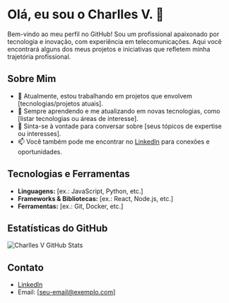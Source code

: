 # Olá, eu sou o Charlles V. 👋

Bem-vindo ao meu perfil no GitHub! Sou um profissional apaixonado por tecnologia e inovação, com experiência em telecomunicações. Aqui você encontrará alguns dos meus projetos e iniciativas que refletem minha trajetória profissional.

## Sobre Mim

- 🔭 Atualmente, estou trabalhando em projetos que envolvem [tecnologias/projetos atuais].
- 🌱 Sempre aprendendo e me atualizando em novas tecnologias, como [listar tecnologias ou áreas de interesse].
- 💬 Sinta-se à vontade para conversar sobre [seus tópicos de expertise ou interesses].
- 📫 Você também pode me encontrar no [LinkedIn](https://www.linkedin.com/in/charlles-v-41642637/) para conexões e oportunidades.

## Tecnologias e Ferramentas

- **Linguagens:** [ex.: JavaScript, Python, etc.]
- **Frameworks & Bibliotecas:** [ex.: React, Node.js, etc.]
- **Ferramentas:** [ex.: Git, Docker, etc.]

## Estatísticas do GitHub

![Charlles V GitHub Stats](https://github-readme-stats.vercel.app/api?username=charllesvale&show_icons=true&theme=radical)

## Contato

- [LinkedIn](https://www.linkedin.com/in/charlles-v-41642637/)
- Email: [seu-email@exemplo.com]
